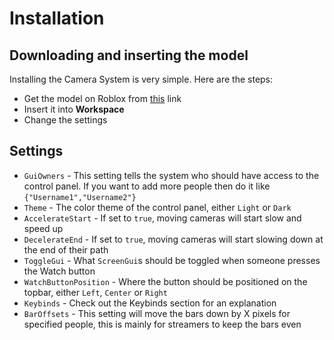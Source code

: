 # Installation

## Downloading and inserting the model

Installing the Camera System is very simple. Here are the steps:

-   Get the model on Roblox from [this](https://www.roblox.com/library/7734733797/Cameras-v5) link
-   Insert it into **Workspace**
-   Change the settings

## Settings

-   `GuiOwners` - This setting tells the system who should have access to the control panel. If you want to add more people then do it like `{"Username1","Username2"}`
-   `Theme` - The color theme of the control panel, either `Light` or `Dark`
-   `AccelerateStart` - If set to `true`, moving cameras will start slow and speed up
-   `DecelerateEnd` - If set to `true`, moving cameras will start slowing down at the end of their path
-   `ToggleGui` - What `ScreenGui`s should be toggled when someone presses the Watch button
-   `WatchButtonPosition` - Where the button should be positioned on the topbar, either `Left`, `Center` or `Right`
-   `Keybinds` - Check out the Keybinds section for an explanation
-   `BarOffsets` - This setting will move the bars down by X pixels for specified people, this is mainly for streamers to keep the bars even
